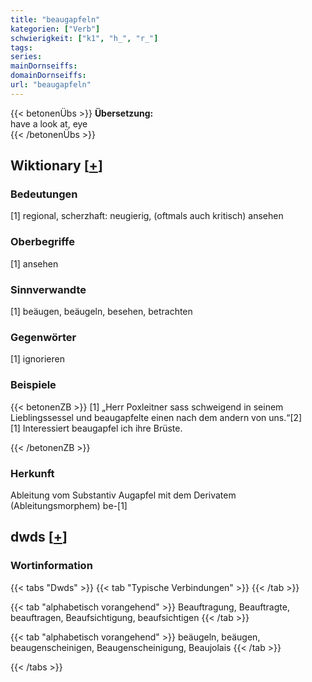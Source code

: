 ```yaml
---
title: "beaugapfeln"
kategorien: ["Verb"]
schwierigkeit: ["k1", "h_", "r_"]
tags:
series:
mainDornseiffs:
domainDornseiffs:
url: "beaugapfeln"
---
```


{{< betonenÜbs >}}
**Übersetzung:**  
have a look at, eye  
{{< /betonenÜbs >}}

## Wiktionary [[+](https://de.wiktionary.org/wiki/beaugapfeln)]

### Bedeutungen
[1] regional, scherzhaft: neugierig, (oftmals auch kritisch) ansehen  

### Oberbegriffe
[1] ansehen  

### Sinnverwandte
[1] beäugen, beäugeln, besehen, betrachten  

### Gegenwörter
[1] ignorieren  

### Beispiele
{{< betonenZB >}}
[1] „Herr Poxleitner sass schweigend in seinem Lieblingssessel und beaugapfelte einen nach dem andern von uns.“[2]  
[1] Interessiert beaugapfel ich ihre Brüste.  

{{< /betonenZB >}}
### Herkunft
Ableitung vom Substantiv Augapfel mit dem Derivatem (Ableitungsmorphem) be-[1]  



## dwds [[+](https://www.dwds.de/wb/beaugapfeln)]

### Wortinformation
{{< tabs "Dwds" >}}
{{< tab "Typische Verbindungen" >}}
{{< /tab >}}

{{< tab "alphabetisch vorangehend" >}}
Beauftragung, Beauftragte, beauftragen, Beaufsichtigung, beaufsichtigen
{{< /tab >}}

{{< tab "alphabetisch vorangehend" >}}
beäugeln, beäugen, beaugenscheinigen, Beaugenscheinigung, Beaujolais
{{< /tab >}}

{{< /tabs >}}

